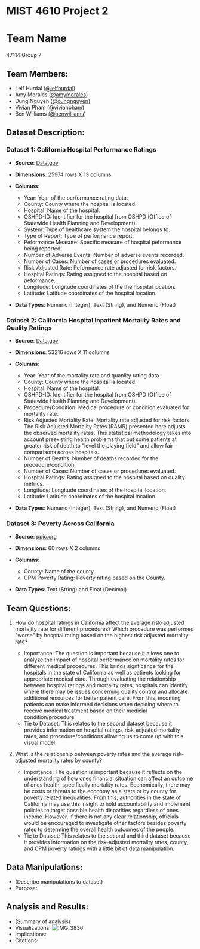 # MIST 4610 Project 2

# Team Name
47114 Group 7

## Team Members:
- Leif Hurdal ([@leifhurdal](https://github.com/leifhurdal))
- Amy Morales ([@amymorales](https://github.com/amyfrmorales))
- Dung Nguyen ([@dungnguyen](https://github.com/den50791))
- Vivian Pham ([@vivianpham](https://github.com/vivianxpham))
- Ben Williams ([@benwilliams](https://github.com/bendeanwilly))

## Dataset Description:

### Dataset 1: California Hospital Performance Ratings
  - **Source**: [Data.gov](https://catalog.data.gov/dataset/california-hospital-performance-ratings-91d9b/resource/7ac54225-fb51-40c3-b2fb-9979a4bbc620)  
  - **Dimensions**: 25974 rows X 13 columns
  
  - **Columns**: 
  
    - Year: Year of the performance rating data.
    - County: County where the hospital is located.
    - Hospital: Name of the hospital.
    - OSHPD-ID: Identifier for the hospital from OSHPD (Office of Statewide Health Planning and Development).
    - System: Type of healthcare system the hospital belongs to.
    - Type of Report: Type of performance report.
    - Peformance Measure: Specific measure of hospital peformance being reported.
    - Number of Adverse Events: Number of adverse events recorded.
    - Number of Cases: Number of cases or procedures evaluated.
    - Risk-Adjusted Rate: Peformance rate adjusted for risk factors.
    - Hospital Ratings: Rating assigned to the hospital based on peformance.
    - Longitude: Longitude coordinates of the the hospital location.
    - Latitude: Latitude coordinates of the hospital location.
  
  - **Data Types**: Numeric (Integer), Text (String), and Numeric (Float)

### Dataset 2: California Hospital Inpatient Mortality Rates and Quality Ratings
  - **Source**: [Data.gov](https://catalog.data.gov/dataset/california-hospital-inpatient-mortality-rates-and-quality-ratings-c11e9)  
  - **Dimensions**: 53216 rows X 11 columns
  
  - **Columns**:
  
    - Year: Year of the mortality rate and quanlity rating data.
    - County: County where the hospital is located.
    - Hospital: Name of the hospital.
    - OSHPD-ID: Identifier for the hospital from OSHPD (Office of Statewide Health Planning and Development).
    - Procedure/Condition: Medical procedure or condition evaluated for mortality rate.
    - Risk Adjusted Mortality Rate: Mortality rate adjusted for risk factors. The Risk Adjusted Mortality Rates (RAMR) presented here adjusts the observed mortality rates. This statistical methodology takes into account preexisting health problems that put some patients at greater risk of death to “level the playing field” and allow fair comparisons across hospitals.
    - Number of Deaths: Number of deaths recorded for the procedure/condition.
    - Number of Cases: Number of cases or procedures evaluated.
    - Hospital Ratings: Rating assigned to the hospital based on quality metrics.
    - Longitude: Longitude coordinates of the hospital location.
    - Latitude: Latitude coordinates of the hospital location.
    
  - **Data Types**: Numeric (Integer), Text (String), and Numeric (Float)

### Dataset 3: Poverty Across California
  - **Source**: [ppic.org](https://www.ppic.org/data-set/poverty-across-california/)  
  - **Dimensions**: 60 rows X 2 columns

  - **Columns**: 
    - County: Name of the county.
    - CPM Poverty Rating: Poverty rating based on the County.
  
  - **Data Types**: Text (String) and Float (Decimal)

## Team Questions:

1. How do hospital ratings in California affect the average risk-adjusted mortality rate for different procedures? Which procedure was performed "worse" by hospital rating based on the highest risk adjusted mortality rate?
   - Importance: The question is important because it allows one to analyze the impact of hospital performance on mortality rates for different medical procedures. This brings signficance for the hospitals in the state of California as well as patients looking for appropriate medical care. Through evaluating the relationship between hospital ratings and mortality rates, hospitals can identify where there may be issues concerning quality control and allocate additional resources for better patient care. From this, incoming patients can make informed decisions when deciding where to receive medical treatment based on their medicial condition/procedure. 
   - Tie to Dataset: This relates to the second dataset because it provides information on hospital ratings, risk-adjusted mortality rates, and procedure/conditions allowing us to come up with this visual model. 
    
2. What is the relationship between poverty rates and the average risk-adjusted mortality rates by county?
   - Importance: The question is important because it reflects on the understanding of how ones financial situation can affect an outcome of ones health, specifically mortality rates. Economically, there may be costs or threats to the economy as a state or by county for poverty related inequalities. From this, authorities in the state of California may use this insight to hold accountability and implement policies to target possible health disparities regardless of ones income. However, if there is not any clear relationship, officials would be encouraged to investigate other factors besides poverty rates to determine the overall health outcomes of the people.
   - Tie to Dataset: This relates to the second and third dataset because it provides information on the risk-adjusted mortality rates, county, and CPM poverty ratings with a little bit of data manipulation.
   
## Data Manipulations:
   - (Describe manipulations to dataset)
   - Purpose: 

## Analysis and Results:
   - (Summary of analysis)
   - Visualizations: ![IMG_3836](https://github.com/den50791/MIST4610-Group-7-Project-2/assets/163002845/7a34f425-e661-48cb-9dae-9fe0923d0598)
   - Implications:
   - Citations:
